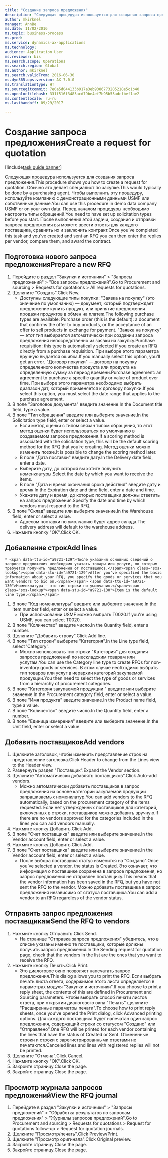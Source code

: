 ```yaml
--- 
title: "Создание запроса предложения"
description: "Следующая процедура используется для создания запроса предложения."
author: mkirknel
manager: AnnBe
ms.date: 11/02/2016
ms.topic: business-process
ms.prod: 
ms.service: dynamics-ax-applications
ms.technology: 
audience: Application User
ms.reviewer: bis
ms.search.scope: Operations
ms.search.region: Global
ms.author: mkirknel
ms.search.validFrom: 2016-06-30
ms.dyn365.ops.version: AX 7.0.0
ms.translationtype: HT
ms.sourcegitcommit: 7e0a5d044133b917a3eb9386773205218e5c1b40
ms.openlocfilehash: 331f516f3483acd79be4ef7b95b53adcfbef1ae2
ms.contentlocale: ru-ru
ms.lasthandoff: 09/29/2017

---
```

# <a name="create-a-request-for-quotation"></a><span data-ttu-id="a9721-103">Создание запроса предложения</span><span class="sxs-lookup"><span data-stu-id="a9721-103">Create a request for quotation</span></span>

[!include[task guide banner](../../includes/task-guide-banner.md)]

<span data-ttu-id="a9721-104">Следующая процедура используется для создания запроса предложения.</span><span class="sxs-lookup"><span data-stu-id="a9721-104">This procedure shows you how to create a request for quotation.</span></span> <span data-ttu-id="a9721-105">Обычно это делает специалист по закупке.</span><span class="sxs-lookup"><span data-stu-id="a9721-105">This would typically be done by a purchasing agent.</span></span> <span data-ttu-id="a9721-106">Чтобы выполнить эту процедуру, используйте компанию с демонстрационными данными USMF или собственные данные.</span><span class="sxs-lookup"><span data-stu-id="a9721-106">You can use this procedure in demo data company USMF or on your own data.</span></span> <span data-ttu-id="a9721-107">Перед началом процедуры необходимо настроить типы обращений.</span><span class="sxs-lookup"><span data-stu-id="a9721-107">You need to have set up solicitation types before you start.</span></span> <span data-ttu-id="a9721-108">После выполнения этой задачи, создания и отправки запроса предложения вы можете ввести ответы для каждого поставщика, сравнить их и заключить контракт.</span><span class="sxs-lookup"><span data-stu-id="a9721-108">Once you’ve completed this task and you’ve created and sent an RFQ you can then enter the replies per vendor, compare them, and award the contract.</span></span>


## <a name="prepare-a-new-rfq"></a><span data-ttu-id="a9721-109">Подготовка нового запроса предложения</span><span class="sxs-lookup"><span data-stu-id="a9721-109">Prepare a new RFQ</span></span>
1. <span data-ttu-id="a9721-110">Перейдите в раздел "Закупки и источники" > "Запросы предложений" > "Все запросы предложений".</span><span class="sxs-lookup"><span data-stu-id="a9721-110">Go to Procurement and sourcing > Requests for quotations > All requests for quotations.</span></span>
2. <span data-ttu-id="a9721-111">Щелкните "Создать".</span><span class="sxs-lookup"><span data-stu-id="a9721-111">Click New.</span></span>
    * <span data-ttu-id="a9721-112">Доступны следующие типы покупки: "Заявка на покупку" (это значение по умолчанию) — документ, который подтверждает предложение купить продукт, или принятие предложения продажи продуктов в обмен на платеж.</span><span class="sxs-lookup"><span data-stu-id="a9721-112">The following purchase types are available: Purchase order (this is the default): a document that confirms the offer to buy products, or the acceptance of an offer to sell products in exchange for payment.</span></span> <span data-ttu-id="a9721-113">"Заявка на покупку" — этот тип выбирается автоматически при создании запроса предложения непосредственно из заявки на закупку.</span><span class="sxs-lookup"><span data-stu-id="a9721-113">Purchase requisition: this type is automatically selected if you create an RFQ directly from a purchase requisition.</span></span> <span data-ttu-id="a9721-114">При выборе этого параметра вручную выдается ошибка.</span><span class="sxs-lookup"><span data-stu-id="a9721-114">If you manually select this option, you’ll get an error.</span></span> <span data-ttu-id="a9721-115">"Договор покупки" — договор на покупку определенного количества продукта или продукта на определенную сумму за период времени.</span><span class="sxs-lookup"><span data-stu-id="a9721-115">Purchase agreement: an agreement to purchase a specific quantity or value of product over time.</span></span> <span data-ttu-id="a9721-116">При выборе этого параметра необходимо выбрать диапазон дат, который применяется к договору покупки.</span><span class="sxs-lookup"><span data-stu-id="a9721-116">If you select this option, you must select the date range that applies to the purchase agreement.</span></span>  
3. <span data-ttu-id="a9721-117">В поле "Заголовок документа" введите значение.</span><span class="sxs-lookup"><span data-stu-id="a9721-117">In the Document title field, type a value.</span></span>
4. <span data-ttu-id="a9721-118">В поле "Тип обращения" введите или выберите значение.</span><span class="sxs-lookup"><span data-stu-id="a9721-118">In the Solicitation type field, enter or select a value.</span></span>
    * <span data-ttu-id="a9721-119">Если метод оценки с типом связан типом обращения, то этот метод оценки будет использоваться по умолчанию в создаваемом запросе предложения.</span><span class="sxs-lookup"><span data-stu-id="a9721-119">If a scoring method is associated with the solicitation type, this will be the default scoring method for the RFQ that you’re creating.</span></span> <span data-ttu-id="a9721-120">Метод оценки можно изменить позже.</span><span class="sxs-lookup"><span data-stu-id="a9721-120">It is possible to change the scoring method later.</span></span>  
    * <span data-ttu-id="a9721-121">В поле "Дата поставки" введите дату.</span><span class="sxs-lookup"><span data-stu-id="a9721-121">In the Delivery date field, enter a date.</span></span>  
    * <span data-ttu-id="a9721-122">Выберите дату, до которой вы хотите получить номенклатуры.</span><span class="sxs-lookup"><span data-stu-id="a9721-122">Select the date by which you want to receive the items.</span></span>  
    * <span data-ttu-id="a9721-123">В поле "Дата и время окончания срока действия" введите дату и время.</span><span class="sxs-lookup"><span data-stu-id="a9721-123">In the Expiration date and time field, enter a date and time.</span></span>  
    * <span data-ttu-id="a9721-124">Укажите дату и время, до которых поставщики должны ответить на запрос предложения.</span><span class="sxs-lookup"><span data-stu-id="a9721-124">Specify the date and time by which vendors must respond to the RFQ.</span></span>  
5. <span data-ttu-id="a9721-125">В поле "Склад" введите или выберите значение.</span><span class="sxs-lookup"><span data-stu-id="a9721-125">In the Warehouse field, enter or select a value.</span></span>
    * <span data-ttu-id="a9721-126">Адресом поставки по умолчанию будет адрес склада.</span><span class="sxs-lookup"><span data-stu-id="a9721-126">The delivery address will default to the warehouse address.</span></span>  
6. <span data-ttu-id="a9721-127">Нажмите кнопку "OК".</span><span class="sxs-lookup"><span data-stu-id="a9721-127">Click OK.</span></span>

## <a name="add-lines"></a><span data-ttu-id="a9721-128">Добавление строк</span><span class="sxs-lookup"><span data-stu-id="a9721-128">Add lines</span></span>
    * <span data-ttu-id="a9721-129">После указания основных сведений о запросе предложения необходимо указать товары или услуги, по которым требуется получить предложения от поставщиков.</span><span class="sxs-lookup"><span data-stu-id="a9721-129">After you’ve specified the basic information about your RFQ, you specify the goods or services that you want vendors to bid on.</span></span> <span data-ttu-id="a9721-130">Номенклатура — это тип строки по умолчанию.</span><span class="sxs-lookup"><span data-stu-id="a9721-130">Item is the default line type.</span></span>   
1. <span data-ttu-id="a9721-131">В поле "Код номенклатуры" введите или выберите значение.</span><span class="sxs-lookup"><span data-stu-id="a9721-131">In the Item number field, enter or select a value.</span></span>
    * <span data-ttu-id="a9721-132">При использовании USMF можно выбрать T0020.</span><span class="sxs-lookup"><span data-stu-id="a9721-132">If you're using USMF, you can select T0020.</span></span>  
2. <span data-ttu-id="a9721-133">В поле "Количество" введите число.</span><span class="sxs-lookup"><span data-stu-id="a9721-133">In the Quantity field, enter a number.</span></span>
3. <span data-ttu-id="a9721-134">Щелкните "Добавить строку".</span><span class="sxs-lookup"><span data-stu-id="a9721-134">Click Add line.</span></span>
4. <span data-ttu-id="a9721-135">В поле "Тип строки" выберите "Категория".</span><span class="sxs-lookup"><span data-stu-id="a9721-135">In the Line type field, select 'Category'.</span></span>
    * <span data-ttu-id="a9721-136">Можно использовать тип строки "Категория" для создания запросов предложений по нескладским товарам или услугам.</span><span class="sxs-lookup"><span data-stu-id="a9721-136">You can use the Category line type to create RFQs for non-inventory goods or services.</span></span> <span data-ttu-id="a9721-137">В этом случае необходимо выбрать тип товаров или услуг в иерархии категорий закупаемой продукции.</span><span class="sxs-lookup"><span data-stu-id="a9721-137">You then need to select the type of goods or services from a hierarchy of procurement categories.</span></span>  
5. <span data-ttu-id="a9721-138">В поле "Категория закупаемой продукции " введите или выберите значение.</span><span class="sxs-lookup"><span data-stu-id="a9721-138">In the Procurement category field, enter or select a value.</span></span>
6. <span data-ttu-id="a9721-139">В поле "Имя продукта" введите значение.</span><span class="sxs-lookup"><span data-stu-id="a9721-139">In the Product name field, type a value.</span></span>
7. <span data-ttu-id="a9721-140">В поле "Количество" введите число.</span><span class="sxs-lookup"><span data-stu-id="a9721-140">In the Quantity field, enter a number.</span></span>
8. <span data-ttu-id="a9721-141">В поле "Единица измерения" введите или выберите значение.</span><span class="sxs-lookup"><span data-stu-id="a9721-141">In the Unit field, enter or select a value.</span></span>

## <a name="add-vendors"></a><span data-ttu-id="a9721-142">Добавить поставщиков</span><span class="sxs-lookup"><span data-stu-id="a9721-142">Add vendors</span></span>
1. <span data-ttu-id="a9721-143">Щелкните заголовок, чтобы изменить представление строк на представление заголовка.</span><span class="sxs-lookup"><span data-stu-id="a9721-143">Click Header to change from the Lines view to the Header view.</span></span> 
2. <span data-ttu-id="a9721-144">Развернуть раздел "Поставщик".</span><span class="sxs-lookup"><span data-stu-id="a9721-144">Expand the Vendor section.</span></span>
3. <span data-ttu-id="a9721-145">Щелкните "Автоматически добавлять поставщиков".</span><span class="sxs-lookup"><span data-stu-id="a9721-145">Click Auto-add vendors.</span></span>
    * <span data-ttu-id="a9721-146">Можно автоматически добавить поставщиков в запрос предложения на основе категории закупаемой продукции запрашиваемых номенклатур.</span><span class="sxs-lookup"><span data-stu-id="a9721-146">You can add vendors to the RFQ automatically, based on the procurement category of the items requested.</span></span> <span data-ttu-id="a9721-147">Если нет утвержденных поставщиков для категорий, включенных в строки, поставщиков можно добавить вручную.</span><span class="sxs-lookup"><span data-stu-id="a9721-147">If there are no vendors approved for the categories included in the lines you can add vendors manually.</span></span>  
4. <span data-ttu-id="a9721-148">Нажмите кнопку Добавить.</span><span class="sxs-lookup"><span data-stu-id="a9721-148">Click Add.</span></span>
5. <span data-ttu-id="a9721-149">В поле "Счет поставщика" введите или выберите значение.</span><span class="sxs-lookup"><span data-stu-id="a9721-149">In the Vendor account field, enter or select a value.</span></span>
6. <span data-ttu-id="a9721-150">Нажмите кнопку Добавить.</span><span class="sxs-lookup"><span data-stu-id="a9721-150">Click Add.</span></span>
7. <span data-ttu-id="a9721-151">В поле "Счет поставщика" введите или выберите значение.</span><span class="sxs-lookup"><span data-stu-id="a9721-151">In the Vendor account field, enter or select a value.</span></span>
    * <span data-ttu-id="a9721-152">После выбора поставщика статус изменится на "Создано".</span><span class="sxs-lookup"><span data-stu-id="a9721-152">Once you’ve selected a vendor, the status is Created.</span></span> <span data-ttu-id="a9721-153">Это означает, что информация о поставщике сохранена в запросе предложения, но запрос предложения не отправлен поставщику.</span><span class="sxs-lookup"><span data-stu-id="a9721-153">This means that the vendor information has been saved in the RFQ, but you have not sent the RFQ to the vendor.</span></span> <span data-ttu-id="a9721-154">Можно добавить поставщика в запрос предложения независимо от статуса поставщика.</span><span class="sxs-lookup"><span data-stu-id="a9721-154">You can add a vendor to an RFQ regardless of the vendor status.</span></span>  

## <a name="send-the-rfq-to-vendors"></a><span data-ttu-id="a9721-155">Отправить запрос предложения поставщикам</span><span class="sxs-lookup"><span data-stu-id="a9721-155">Send the RFQ to vendors</span></span>
1. <span data-ttu-id="a9721-156">Нажмите кнопку Отправить.</span><span class="sxs-lookup"><span data-stu-id="a9721-156">Click Send.</span></span>
    * <span data-ttu-id="a9721-157">На странице "Отправка запроса предложения" убедитесь, что в списке указаны именно те поставщики, которые должны получить запрос предложения.</span><span class="sxs-lookup"><span data-stu-id="a9721-157">In the Sending request for quotation page, check that the vendors in the list are the ones that you want to receive the RFQ.</span></span>  
2. <span data-ttu-id="a9721-158">Нажмите кнопку Печать.</span><span class="sxs-lookup"><span data-stu-id="a9721-158">Click Print.</span></span>
    * <span data-ttu-id="a9721-159">Это диалоговое окно позволяет напечатать запрос предложения.</span><span class="sxs-lookup"><span data-stu-id="a9721-159">This dialog allows you to print the RFQ.</span></span> <span data-ttu-id="a9721-160">Если выбрать печать листа ответа, содержимое этого листа определяется в параметрах модуля "Закупки и источники".</span><span class="sxs-lookup"><span data-stu-id="a9721-160">If you choose to print a reply sheet, the contents of this are defined in Procurement and Sourcing parameters.</span></span> <span data-ttu-id="a9721-161">Чтобы выбрать способ печати листов ответа, при открытии диалогового окна "Печать" щелкните "Расширенные параметры печати".</span><span class="sxs-lookup"><span data-stu-id="a9721-161">To choose how to print reply sheets, once you’ve opened the Print dialog, click Advanced printing options.</span></span> <span data-ttu-id="a9721-162">Для каждого поставщика будет напечатан один запрос предложения, содержащий строки со статусом "Создано" или "Отправлено".</span><span class="sxs-lookup"><span data-stu-id="a9721-162">One RFQ will be printed for each vendor containing the lines that have the status of Created or Sent.</span></span> <span data-ttu-id="a9721-163">Отмененные строки и строки с зарегистрированными ответами не печатаются.</span><span class="sxs-lookup"><span data-stu-id="a9721-163">Canceled lines and lines with registered replies will not be printed.</span></span>   
3. <span data-ttu-id="a9721-164">Щелкните "Отмена".</span><span class="sxs-lookup"><span data-stu-id="a9721-164">Click Cancel.</span></span>
4. <span data-ttu-id="a9721-165">Нажмите кнопку "OК".</span><span class="sxs-lookup"><span data-stu-id="a9721-165">Click OK.</span></span>
5. <span data-ttu-id="a9721-166">Закройте страницу.</span><span class="sxs-lookup"><span data-stu-id="a9721-166">Close the page.</span></span>
6. <span data-ttu-id="a9721-167">Закройте страницу.</span><span class="sxs-lookup"><span data-stu-id="a9721-167">Close the page.</span></span>

## <a name="view-the-rfq-journal"></a><span data-ttu-id="a9721-168">Просмотр журнала запросов предложений</span><span class="sxs-lookup"><span data-stu-id="a9721-168">View the RFQ journal</span></span>
1. <span data-ttu-id="a9721-169">Перейдите в раздел "Закупки и источники" > "Запросы предложений" > "Обработка результатов по запросам предложения" > "Журналы запросов предложений".</span><span class="sxs-lookup"><span data-stu-id="a9721-169">Go to Procurement and sourcing > Requests for quotations > Request for quotations follow-up > Request for quotation journals.</span></span>
2. <span data-ttu-id="a9721-170">Щелкните "Просмотр/печать".</span><span class="sxs-lookup"><span data-stu-id="a9721-170">Click Preview/Print.</span></span>
3. <span data-ttu-id="a9721-171">Щелкните "Просмотр оригинала".</span><span class="sxs-lookup"><span data-stu-id="a9721-171">Click Original preview.</span></span>
4. <span data-ttu-id="a9721-172">Закройте страницу.</span><span class="sxs-lookup"><span data-stu-id="a9721-172">Close the page.</span></span>
5. <span data-ttu-id="a9721-173">Закройте страницу.</span><span class="sxs-lookup"><span data-stu-id="a9721-173">Close the page.</span></span>


